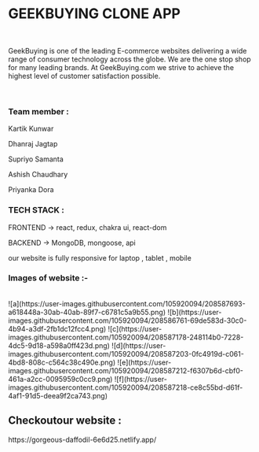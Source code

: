 <h1>GEEKBUYING CLONE APP</h1>
</br>
<p>GeekBuying is one of the leading E-commerce websites delivering a wide range of consumer technology across the globe. We are the one stop shop for many leading brands. At GeekBuying.com we strive to achieve the highest level of customer satisfaction possible.</p>

</br>

<H3>Team member :</H3>

<p>Kartik Kunwar</p>
<p>Dhanraj Jagtap</p>
<p>Supriyo Samanta</p>
<p>Ashish Chaudhary</p>
<p>Priyanka Dora</p>

<h3>TECH STACK :</h3>
<p>FRONTEND -> react, redux, chakra ui, react-dom </p>
<p>BACKEND -> MongoDB, mongoose, api</p>

<p>our website is fully responsive for laptop , tablet , mobile </p>

<H3>Images of website :- </H3>
</br>
![a](https://user-images.githubusercontent.com/105920094/208587693-a618448a-30ab-40ab-89f7-c6781c5a9b55.png)
![b](https://user-images.githubusercontent.com/105920094/208586761-69de583d-30c0-4b94-a3df-2fb1dc12fcc4.png)
![c](https://user-images.githubusercontent.com/105920094/208587178-248114b0-7228-4dc5-9d18-a598a0ff423d.png)
![d](https://user-images.githubusercontent.com/105920094/208587203-0fc4919d-c061-4bd8-808c-c564c38c490e.png)
![e](https://user-images.githubusercontent.com/105920094/208587212-f6307b6d-cbf0-461a-a2cc-0095959c0cc9.png)
![f](https://user-images.githubusercontent.com/105920094/208587218-ce8c55bd-d61f-4af1-91d5-deea9f2ca743.png)

<h2>Checkoutour website :</h2>
<p>https://gorgeous-daffodil-6e6d25.netlify.app/</p>
